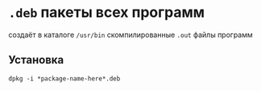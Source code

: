 # `.deb` пакеты всех программ 
создаёт в каталоге `/usr/bin` скомпилированные `.out` файлы программ 
## Установка
`dpkg -i *package-name-here*.deb`
